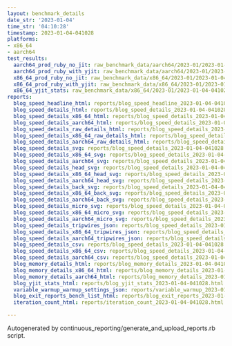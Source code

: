 ```yaml
---
layout: benchmark_details
date_str: '2023-01-04'
time_str: '04:10:28'
timestamp: 2023-01-04-041028
platforms:
- x86_64
- aarch64
test_results:
  aarch64_prod_ruby_no_jit: raw_benchmark_data/aarch64/2023-01/2023-01-04-041028_basic_benchmark_aarch64_prod_ruby_no_jit.json
  aarch64_prod_ruby_with_yjit: raw_benchmark_data/aarch64/2023-01/2023-01-04-041028_basic_benchmark_aarch64_prod_ruby_with_yjit.json
  x86_64_prod_ruby_no_jit: raw_benchmark_data/x86_64/2023-01/2023-01-04-041028_basic_benchmark_x86_64_prod_ruby_no_jit.json
  x86_64_prod_ruby_with_yjit: raw_benchmark_data/x86_64/2023-01/2023-01-04-041028_basic_benchmark_x86_64_prod_ruby_with_yjit.json
  x86_64_yjit_stats: raw_benchmark_data/x86_64/2023-01/2023-01-04-041028_basic_benchmark_x86_64_yjit_stats.json
reports:
  blog_speed_headline_html: reports/blog_speed_headline_2023-01-04-041028.html
  blog_speed_details_html: reports/blog_speed_details_2023-01-04-041028.html
  blog_speed_details_x86_64_html: reports/blog_speed_details_2023-01-04-041028.x86_64.html
  blog_speed_details_aarch64_html: reports/blog_speed_details_2023-01-04-041028.aarch64.html
  blog_speed_details_raw_details_html: reports/blog_speed_details_2023-01-04-041028.raw_details.html
  blog_speed_details_x86_64_raw_details_html: reports/blog_speed_details_2023-01-04-041028.x86_64.raw_details.html
  blog_speed_details_aarch64_raw_details_html: reports/blog_speed_details_2023-01-04-041028.aarch64.raw_details.html
  blog_speed_details_svg: reports/blog_speed_details_2023-01-04-041028.svg
  blog_speed_details_x86_64_svg: reports/blog_speed_details_2023-01-04-041028.x86_64.svg
  blog_speed_details_aarch64_svg: reports/blog_speed_details_2023-01-04-041028.aarch64.svg
  blog_speed_details_head_svg: reports/blog_speed_details_2023-01-04-041028.head.svg
  blog_speed_details_x86_64_head_svg: reports/blog_speed_details_2023-01-04-041028.x86_64.head.svg
  blog_speed_details_aarch64_head_svg: reports/blog_speed_details_2023-01-04-041028.aarch64.head.svg
  blog_speed_details_back_svg: reports/blog_speed_details_2023-01-04-041028.back.svg
  blog_speed_details_x86_64_back_svg: reports/blog_speed_details_2023-01-04-041028.x86_64.back.svg
  blog_speed_details_aarch64_back_svg: reports/blog_speed_details_2023-01-04-041028.aarch64.back.svg
  blog_speed_details_micro_svg: reports/blog_speed_details_2023-01-04-041028.micro.svg
  blog_speed_details_x86_64_micro_svg: reports/blog_speed_details_2023-01-04-041028.x86_64.micro.svg
  blog_speed_details_aarch64_micro_svg: reports/blog_speed_details_2023-01-04-041028.aarch64.micro.svg
  blog_speed_details_tripwires_json: reports/blog_speed_details_2023-01-04-041028.tripwires.json
  blog_speed_details_x86_64_tripwires_json: reports/blog_speed_details_2023-01-04-041028.x86_64.tripwires.json
  blog_speed_details_aarch64_tripwires_json: reports/blog_speed_details_2023-01-04-041028.aarch64.tripwires.json
  blog_speed_details_csv: reports/blog_speed_details_2023-01-04-041028.csv
  blog_speed_details_x86_64_csv: reports/blog_speed_details_2023-01-04-041028.x86_64.csv
  blog_speed_details_aarch64_csv: reports/blog_speed_details_2023-01-04-041028.aarch64.csv
  blog_memory_details_html: reports/blog_memory_details_2023-01-04-041028.html
  blog_memory_details_x86_64_html: reports/blog_memory_details_2023-01-04-041028.x86_64.html
  blog_memory_details_aarch64_html: reports/blog_memory_details_2023-01-04-041028.aarch64.html
  blog_yjit_stats_html: reports/blog_yjit_stats_2023-01-04-041028.html
  variable_warmup_warmup_settings_json: reports/variable_warmup_2023-01-04-041028.warmup_settings.json
  blog_exit_reports_bench_list_html: reports/blog_exit_reports_2023-01-04-041028.bench_list.html
  iteration_count_html: reports/iteration_count_2023-01-04-041028.html

---
```

Autogenerated by continuous_reporting/generate_and_upload_reports.rb script.
